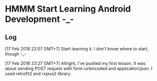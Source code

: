 # HMMM Start Learning Android Development -_-

## Log
[17 Feb 2018 22:07 GMT+7] Start learning it. I don't know where to start, though -_-

[17 Feb 2018 23:27 GMT+7] Allright, I've pushed my first lesson. It was about sending POST request with form-urlencoded and application/json. I used retrofit2 and rxjava2 library.
